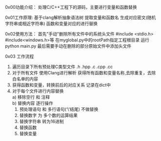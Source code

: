 0x00功能介绍：
    处理C/C++工程下的源码，主要进行变量和函数替换

0x01工作原理:
    基于clang解析抽象语法树 提取变量和函数名
    生成对应密文(随机字符串或相近字符串)
    函数和变量对应的进行替换
    
0x02使用方法：
    首先"手动"删除所有文件中的系统头文件 #include <stdio.h> #include<windows.h>等
    在myglobal.py中的rootPath指定工程根目录
    运行 python main.py
    最后需要手动在删除的部分原始文件中添加头文件
    
0x03 工作流程 

1.	遍历目录下所有预处理C类型文件 .h .hpp .c .cpp .cc  
2.	对于所有文件 使用Clang进行解析 获得所有函数和变量名称,去除重复，去除白名单的内容  
3.	获得函数和变量，转换前后的对应关系 记录在dict中  
4.	对于每个文件进行内容替换  
    a)	移除空行 和 注释  
    b)	替换内容 逐行操作  
    1.	预处理语句 和 多行语句(‘\’结尾) 不做替换 
    2.	替换数字 为 多个数的运算结果
    3.	替换字符串 转为16进制
    4.	替换函数
    5.	替换变量

